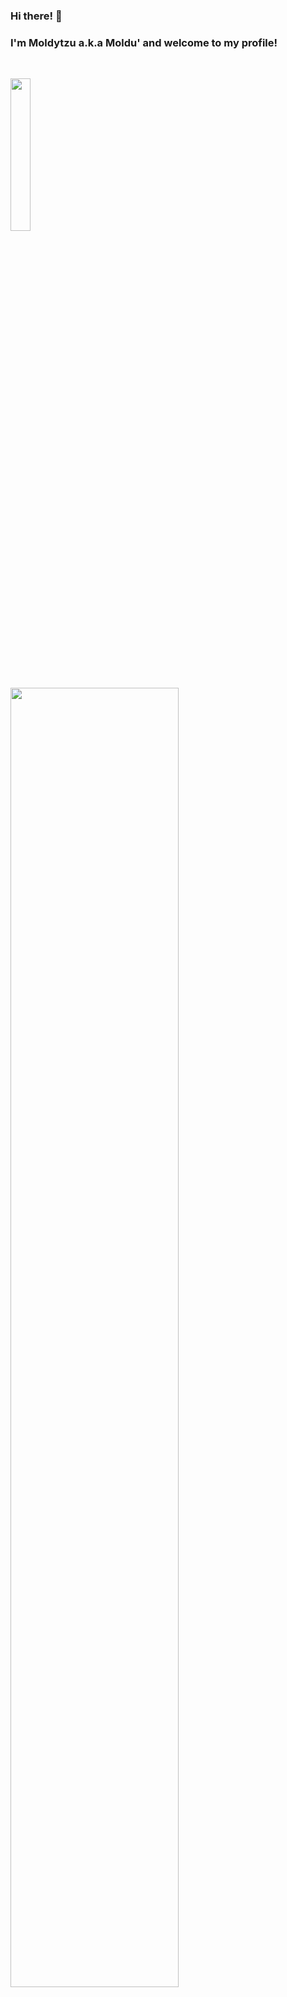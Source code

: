 ### Hi there! 👋
### I'm Moldytzu a.k.a Moldu' and welcome to my profile!

<!--
**Moldytzu/Moldytzu** is a ✨ _special_ ✨ repository because its `README.md` (this file) appears on your GitHub profile.

Here are some ideas to get you started:

- 🔭 I’m currently working on ...
- 🌱 I’m currently learning ...
- 👯 I’m looking to collaborate on ...
- 🤔 I’m looking for help with ...
- 💬 Ask me about ...
- 📫 How to reach me: ...
- 😄 Pronouns: ...
- ⚡ Fun fact: ...
-->
  
  <br>
<p float="left">
  <img src="https://github-readme-stats.vercel.app/api/top-langs/?username=Moldytzu&theme=monokai" width="25%">
  &nbsp;
  <img src="https://github-profile-summary-cards.vercel.app/api/cards/profile-details?username=Moldytzu&theme=monokai" width="73%">
</p>
